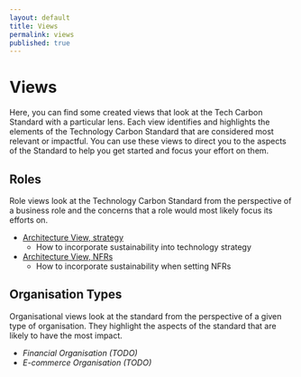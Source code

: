 ```yaml
---
layout: default
title: Views
permalink: views
published: true
---
```


# Views

Here, you can find some created views that look at the Tech Carbon Standard with a particular lens. Each view identifies and highlights the elements of the Technology Carbon Standard that are considered most relevant or impactful. You can use these views to direct you to the aspects of the Standard to help you get started and focus your effort on them.

## Roles

Role views look at the Technology Carbon Standard from the perspective of a business role and the concerns that a role would most likely focus its efforts on.

- [Architecture View, strategy](/views/roles/architecture)
   - How to incorporate sustainability into technology strategy
- [Architecture View, NFRs](/views/roles/architecture_nfrs)
   - How to incorporate sustainability when setting NFRs

## Organisation Types

Organisational views look at the standard from the perspective of a given type of organisation. They highlight the aspects of the standard that are likely to have the most impact.

- *Financial Organisation (TODO)*
- *E-commerce Organisation (TODO)*

